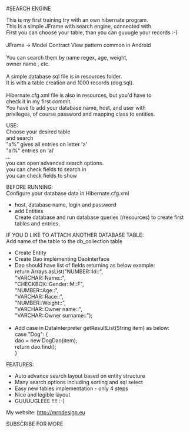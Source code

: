 #SEARCH ENGINE 

This is my first training try with an own hibernate program. <br />
This is a simple JFrame with search engine, connected with<br />
First you can choose your table, than you can guuugle your records :-)<br />
<br />
JFrame -> Model Contract View pattern common in Android <br />
<br />
You can search them by name regex, age, weight, <br />
owner name , etc.<br />
<br />
A simple database sql file is in resources folder.<br />
It is with a table creation and 1000 records (dog.sql).<br />
<br />
Hibernate.cfg.xml file is also in resources, but you'd have to<br /> 
check it in my first commit.<br />
You have to add your database name, host, and user with <br />
privileges, of course password and mapping class to entities.<br />

USE:<br />
Choose your desired table <br />
and search<br />
"a%" gives all entries on letter 'a'<br />
"al%" entries on 'al'<br />
...<br />
you can open advanced search options.<br />
you can check fields to search in<br />
you can check fields to show<br />

BEFORE RUNNING:<br />
Configure your database data in Hibernate.cfg.xml<br />
 - host, database name, login and password<br />
 - add Entities <mapping class = "eu.mrndesign.matned.searchEngine.data.hibernate.entity.Product"/><br />
Create database and run database queries (/resources) to create first tables and entries.<br />

IF YOU D LIKE TO ATTACH ANOTHER DATABASE TABLE:<br />
Add name of the table to the db_collection table 
- Create Entity
- Create Dao implementing DaoInterface 
 - Dao should have list of fields returning as below example:<br />
         return Arrays.asList("NUMBER::Id::",<br />"VARCHAR::Name::",<br />"CHECKBOX::Gender::M::F", <br />"NUMBER::Age::", <br />"VARCHAR::Race::", <br />"NUMBER::Weight::", <br />"VARCHAR::Owner name::", <br />"VARCHAR::Owner surname::");<br /><br />
- Add case in DataInterpreter getResultList(String item) as below:<br />
            case "Dog": { <br />
               dao = new DogDao(item);<br />
                return dao.find();<br />
            }<br />
  
FEATURES:
- Auto advance search layout based on entity structure
- Many search options including sorting and sql select
- Easy new tables implementation - only 4 steps
- Nice and legible layout
- GUUUUGLEEE !!!! :-)



My website: http://mrndesign.eu

SUBSCRIBE FOR MORE 